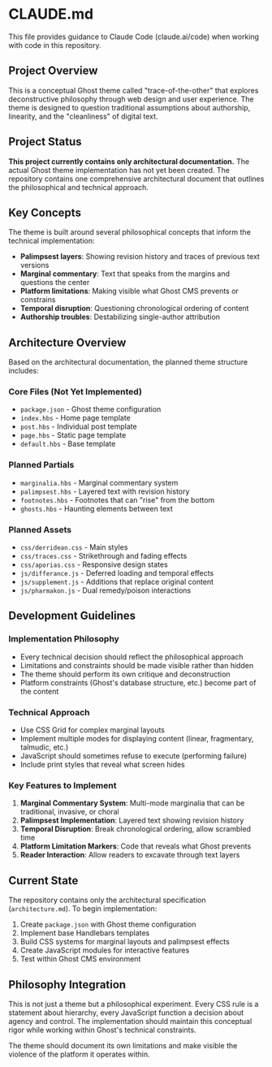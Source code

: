 # CLAUDE.md

This file provides guidance to Claude Code (claude.ai/code) when working with code in this repository.

## Project Overview

This is a conceptual Ghost theme called "trace-of-the-other" that explores deconstructive philosophy through web design and user experience. The theme is designed to question traditional assumptions about authorship, linearity, and the "cleanliness" of digital text.

## Project Status

**This project currently contains only architectural documentation.** The actual Ghost theme implementation has not yet been created. The repository contains one comprehensive architectural document that outlines the philosophical and technical approach.

## Key Concepts

The theme is built around several philosophical concepts that inform the technical implementation:

- **Palimpsest layers**: Showing revision history and traces of previous text versions
- **Marginal commentary**: Text that speaks from the margins and questions the center
- **Platform limitations**: Making visible what Ghost CMS prevents or constrains
- **Temporal disruption**: Questioning chronological ordering of content
- **Authorship troubles**: Destabilizing single-author attribution

## Architecture Overview

Based on the architectural documentation, the planned theme structure includes:

### Core Files (Not Yet Implemented)
- `package.json` - Ghost theme configuration
- `index.hbs` - Home page template
- `post.hbs` - Individual post template  
- `page.hbs` - Static page template
- `default.hbs` - Base template

### Planned Partials
- `marginalia.hbs` - Marginal commentary system
- `palimpsest.hbs` - Layered text with revision history
- `footnotes.hbs` - Footnotes that can "rise" from the bottom
- `ghosts.hbs` - Haunting elements between text

### Planned Assets
- `css/derridean.css` - Main styles
- `css/traces.css` - Strikethrough and fading effects
- `css/aporias.css` - Responsive design states
- `js/differance.js` - Deferred loading and temporal effects
- `js/supplement.js` - Additions that replace original content
- `js/pharmakon.js` - Dual remedy/poison interactions

## Development Guidelines

### Implementation Philosophy
- Every technical decision should reflect the philosophical approach
- Limitations and constraints should be made visible rather than hidden
- The theme should perform its own critique and deconstruction
- Platform constraints (Ghost's database structure, etc.) become part of the content

### Technical Approach
- Use CSS Grid for complex marginal layouts
- Implement multiple modes for displaying content (linear, fragmentary, talmudic, etc.)
- JavaScript should sometimes refuse to execute (performing failure)
- Include print styles that reveal what screen hides

### Key Features to Implement

1. **Marginal Commentary System**: Multi-mode marginalia that can be traditional, invasive, or choral
2. **Palimpsest Implementation**: Layered text showing revision history
3. **Temporal Disruption**: Break chronological ordering, allow scrambled time
4. **Platform Limitation Markers**: Code that reveals what Ghost prevents
5. **Reader Interaction**: Allow readers to excavate through text layers

## Current State

The repository contains only the architectural specification (`architecture.md`). To begin implementation:

1. Create `package.json` with Ghost theme configuration
2. Implement base Handlebars templates
3. Build CSS systems for marginal layouts and palimpsest effects  
4. Create JavaScript modules for interactive features
5. Test within Ghost CMS environment

## Philosophy Integration

This is not just a theme but a philosophical experiment. Every CSS rule is a statement about hierarchy, every JavaScript function a decision about agency and control. The implementation should maintain this conceptual rigor while working within Ghost's technical constraints.

The theme should document its own limitations and make visible the violence of the platform it operates within.